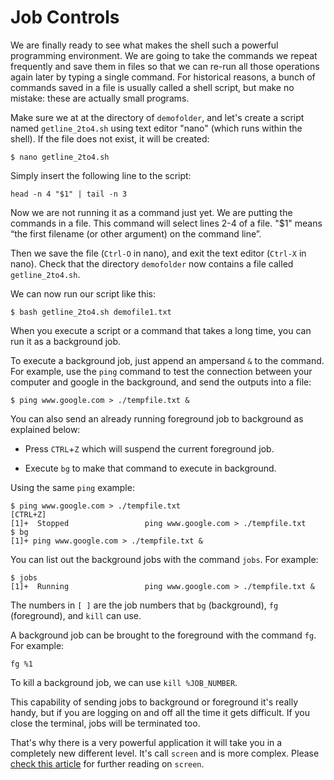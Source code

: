 # Job Controls

We are finally ready to see what makes the shell such a powerful programming environment. We are going to take the commands we repeat frequently and save them in files so that we can re-run all those operations again later by typing a single command. For historical reasons, a bunch of commands saved in a file is usually called a shell script, but make no mistake: these are actually small programs.

Make sure we at at the directory of `demofolder`, and let's create a script named `getline_2to4.sh` using text editor "nano" (which runs within the shell). If the file does not exist, it will be created:

```
$ nano getline_2to4.sh
```

Simply insert the following line to the script:

```
head -n 4 "$1" | tail -n 3
```

Now we are not running it as a command just yet. We are putting the commands in a file. This command will select lines 2-4 of a file. "$1" means “the first filename (or other argument) on the command line”.

Then we save the file (`Ctrl-O` in nano), and exit the text editor (`Ctrl-X` in nano). Check that the directory `demofolder` now contains a file called `getline_2to4.sh`.

We can now run our script like this:

```
$ bash getline_2to4.sh demofile1.txt
```

When you execute a script or a command that takes a long time, you can run it as a background job.  

To execute a background job, just append an ampersand `&` to the command. For example, use the `ping` command to test the connection between your computer and google in the background, and send the outputs into a file:

```
$ ping www.google.com > ./tempfile.txt &
```

You can also send an already running foreground job to background as explained below:

- Press `CTRL`+`Z` which will suspend the current foreground job.

- Execute `bg` to make that command to execute in background.

Using the same `ping` example:

```
$ ping www.google.com > ./tempfile.txt
[CTRL+Z]
[1]+  Stopped                 ping www.google.com > ./tempfile.txt
$ bg
[1]+ ping www.google.com > ./tempfile.txt &
```

You can list out the background jobs with the command `jobs`. For example:
```
$ jobs
[1]+  Running                 ping www.google.com > ./tempfile.txt &
```

The numbers in `[ ]`  are the job numbers that `bg` (background), `fg` (foreground), and `kill` can use.

A background job can be brought to the foreground with the command `fg`. For example:

```
fg %1
```

To kill a background job, we can use `kill %JOB_NUMBER`. 

This capability of sending jobs to background or foreground it's really handy, but if you are logging on and off all the time it gets difficult. If you close the terminal, jobs will be terminated too.

That's why there is a very powerful application it will take you in a completely new different level. It's call `screen` and is more complex. Please [check this article](https://www.ibm.com/developerworks/aix/library/au-gnu_screen/index.html) for further reading on `screen`.